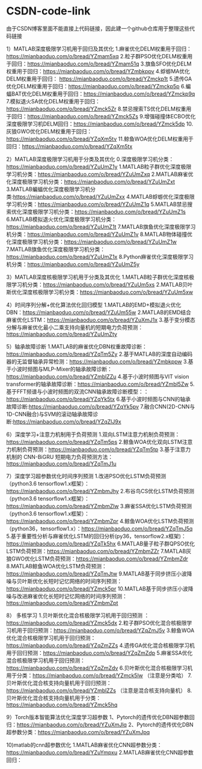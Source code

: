 # CSDN-code-link
由于CSDN博客里面不能直接上代码链接，因此建一个github仓库用于整理这些代码链接


1）MATLAB深度极限学习机用于回归及其优化
1.麻雀优化DELM权重用于回归：https://mianbaoduo.com/o/bread/YZmam5xq
2.粒子群PSO优化DELM权重用于回归：https://mianbaoduo.com/o/bread/YZmam51q
3.旗鱼SFO优化DELM权重用于回归：https://mianbaoduo.com/o/bread/YZmbkppv
4.蜉蝣MA优化DELM权重用于回归： https://mianbaoduo.com/o/bread/YZmckp1t
5.遗传GA优化DELM权重用于回归：https://mianbaoduo.com/o/bread/YZmckp5p
6.蝙蝠BAT优化DELM权重用于回归：https://mianbaoduo.com/o/bread/YZmckp9q
7.模拟退火SA优化DELM权重用于回归：https://mianbaoduo.com/o/bread/YZmck5Zr
8.禁忌搜索TS优化DELM权重用于回归：https://mianbaoduo.com/o/bread/YZmck5Zs
9.增强碰撞体ECBO优化深度极限学习机DELM回归：https://mianbaoduo.com/o/bread/YZmck5dp
10.灰狼GWO优化DELM权重用于回归：https://mianbaoduo.com/o/bread/YZqXm5tv
11.鲸鱼WOA优化DELM权重用于回归：https://mianbaoduo.com/o/bread/YZqXm5tx


2）MATLAB深度极限学习机用于分类及其优化
0.深度极限学习机分类：https://mianbaoduo.com/o/bread/YZuUmZ1y
1.MATLAB粒子群优化深度极限学习机分类：https://mianbaoduo.com/o/bread/YZuUmZxq
2.MATLAB麻雀优化深度极限学习机分类：https://mianbaoduo.com/o/bread/YZuUmZxt
3.MATLAB蝙蝠优化深度极限学习机分类:https://mianbaoduo.com/o/bread/YZuUmZxx
4.MATLAB蜉蝣优化深度极限学习机分类：https://mianbaoduo.com/o/bread/YZuUmZ1q
5.MATLAB禁忌搜索优化深度极限学习机分类：https://mianbaoduo.com/o/bread/YZuUmZ1s
6.MATLAB模拟退火优化深度极限学习机分类：https://mianbaoduo.com/o/bread/YZuUmZ1t
7.MATLAB旗鱼优化深度极限学习机分类：https://mianbaoduo.com/o/bread/YZuUmZ1v
8.MATLAB物体碰撞优化深度极限学习机分类：https://mianbaoduo.com/o/bread/YZuUmZ1w
7.MATLAB旗鱼优化深度极限学习机分类：https://mianbaoduo.com/o/bread/YZuUmZ1x
8.Python麻雀优化深度极限学习机分类：https://mianbaoduo.com/o/bread/YZuUmZ5y


3）MATLAB深度核极限学习机用于分类及其优化
1.MATLAB粒子群优化深度核极限学习机分类：https://mianbaoduo.com/o/bread/YZuUm5xs
2.MATLAB贝叶斯优化深度核极限学习机分类：https://mianbaoduo.com/o/bread/YZuUm5xw


4）时间序列分解+优化算法优化回归模型
1.MATLAB的EMD+模拟退火优化DBN：https://mianbaoduo.com/o/bread/YZuUm55w
2.MATLAB的EMD结合麻雀优化LSTM：https://mianbaoduo.com/o/bread/YZuXmJ1x
3.基于变分模态分解与麻雀优化最小二乘支持向量机的短期电力负荷预测：https://mianbaoduo.com/o/bread/YZuUmZty


5）轴承故障诊断
1.MATLAB的麻雀优化DBN权重故障诊断：https://mianbaoduo.com/o/bread/YZqTm5Zy
2.基于MATLAB的深度自动编码器的无监督轴承异常检测：https://mianbaoduo.com/o/bread/YZmbkppw
3.基于小波时频图与MLP-Mixer的轴承故障诊断：https://mianbaoduo.com/o/bread/YZmblZZu
4.基于小波时频图与VIT vision transformer的轴承故障诊断：https://mianbaoduo.com/o/bread/YZmbl5Zw
5.基于FFT频谱与小波时频图的双流CNN轴承故障诊断模型：：https://mianbaoduo.com/o/bread/YZqYk5tx
6.基于小波时频图与CNN的轴承故障诊断:https://mianbaoduo.com/o/bread/YZqYk5pv
7.融合CNN(2D-CNN与1D-CNN融合)与SVM的滚动轴承故障诊断:https://mianbaoduo.com/o/bread/YZqZlJ9x


6）深度学习+注意力机制用于负荷预测
1.双向LSTM注意力机制负荷预测：https://mianbaoduo.com/o/bread/YZqTm5ps
2.鲸鱼WOA优化双向LSTM注意力机制负荷预测：https://mianbaoduo.com/o/bread/YZqTm5tp
3.基于注意力机制的 CNN-BiGRU 短期电力负荷预测方法：https://mianbaoduo.com/o/bread/YZqTmJ1u


7）深度学习超参数优化时间序列预测
1.改进PSO优化LSTM负荷预测（python3.6 tensorflow1.x框架）：https://mianbaoduo.com/o/bread/YZmbmJhy
2.布谷鸟CS优化LSTM负荷预测（python3.6  tensorflow1.x框架）：https://mianbaoduo.com/o/bread/YZmbmZlw
3.麻雀SSA优化LSTM负荷预测（python3.6  tensorflow1.x框架）：https://mianbaoduo.com/o/bread/YZmbmZpr
4.鲸鱼WOA优化LSTM负荷预测（python36，tensorflow1.x）：https://mianbaoduo.com/o/bread/YZqTmJ5q
5.基于重要性分析与麻雀优化LSTM的回归分析(py36，tensorflow2.x框架)： https://mianbaoduo.com/o/bread/YZqTk5hx
6.MATLAB量子粒子群QPSO优化LSTM负荷预测：https://mianbaoduo.com/o/bread/YZmbmZZr
7.MATLAB灰狼GWO优化LSTM负荷预测：https://mianbaoduo.com/o/bread/YZmbmZdr
8.MATLAB鲸鱼WOA优化LSTM负荷预测：https://mianbaoduo.com/o/bread/YZqTmJtw
9.MATLAB基于同步挤压小波降噪与贝叶斯优化长短时记忆网络的时间序列预测：https://mianbaoduo.com/o/bread/YZmck5pr
10.MATLAB基于同步挤压小波降噪与改进麻雀优化长短时记忆网络的时间序列预测：https://mianbaoduo.com/o/bread/YZmbmZpt


8） 多核学习
1.贝叶斯优化混合核极限学习机用于回归预测 ：https://mianbaoduo.com/o/bread/YZmck5dx
2.粒子群PSO优化混合核极限学习机用于回归预测：https://mianbaoduo.com/o/bread/YZqZmJ5v
3.鲸鱼WOA优化混合核极限学习机用于回归预测：https://mianbaoduo.com/o/bread/YZqZmZZs
4.遗传GA优化混合核极限学习机用于回归预测：https://mianbaoduo.com/o/bread/YZqZmZdp
5.麻雀SSA优化混合核极限学习机用于回归预测：https://mianbaoduo.com/o/bread/YZqZmZdv 
6.贝叶斯优化混合核极限学习机用于分类：https://mianbaoduo.com/o/bread/YZmck5lw （注意是分类哈）
7.贝叶斯优化混合核支持向量机用于回归预测：https://mianbaoduo.com/o/bread/YZmblZZs （注意是混合核支持向量机）
8.贝叶斯优化混合核支持向量机用于分类：https://mianbaoduo.com/o/bread/YZmck5hq

9）Torch版本智能算法优化深度学习超参数
1、Pytorch的遗传优化DBN超参数回归：https://mianbaoduo.com/o/bread/YZuXmJlq
2、Pytorch的遗传优化DBN超参数分类：https://mianbaoduo.com/o/bread/YZuXmJpq

10)matlab的cnn超参数优化
1.MATLAB麻雀优化CNN超参数分类：https://mianbaoduo.com/o/bread/YZuYmpxu
2.MATLAB麻雀优化CNN超参数回归：
